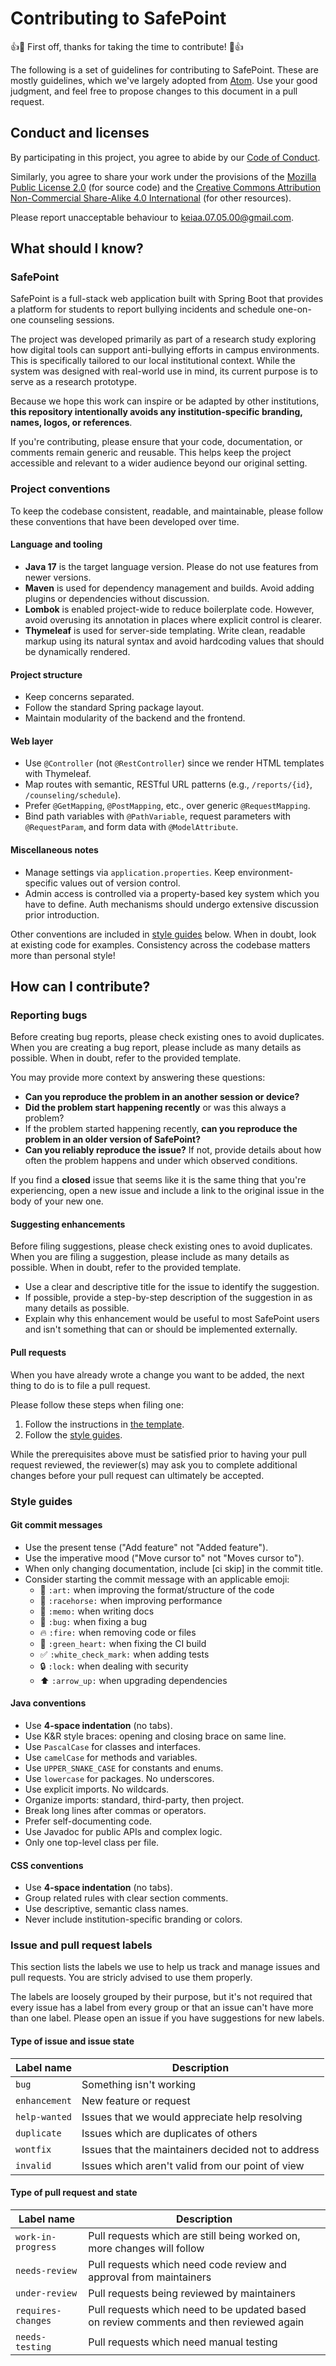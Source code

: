 # Contributing to SafePoint

👍🎉 First off, thanks for taking the time to contribute! 🎉👍

The following is a set of guidelines for contributing to SafePoint. These are mostly guidelines, which we've largely adopted from [Atom](https://github.com/atom/atom/blob/master/CONTRIBUTING.md). Use your good judgment, and feel free to propose changes to this document in a pull request.

## Conduct and licenses

By participating in this project, you agree to abide by our [Code of Conduct](CODE_OF_CONDUCT.md).

Similarly, you agree to share your work under the provisions of the [Mozilla Public License 2.0](LICENSE) (for source code) and the [Creative Commons Attribution Non-Commercial Share-Alike 4.0 International](https://creativecommons.org/licenses/by-nc-sa/4.0/) (for other resources).

Please report unacceptable behaviour to [keiaa.07.05.00@gmail.com](mailto:keiaa.07.05.00@gmail.com).

## What should I know?

### SafePoint

SafePoint is a full-stack web application built with Spring Boot that provides a platform for students to report bullying incidents and schedule one-on-one counseling sessions.

The project was developed primarily as part of a research study exploring how digital tools can support anti-bullying efforts in campus environments. This is specifically tailored to our local institutional context. While the system was designed with real-world use in mind, its current purpose is to serve as a research prototype.

Because we hope this work can inspire or be adapted by other institutions, **this repository intentionally avoids any institution-specific branding, names, logos, or references**. 

If you're contributing, please ensure that your code, documentation, or comments remain generic and reusable. This helps keep the project accessible and relevant to a wider audience beyond our original setting.

### Project conventions

To keep the codebase consistent, readable, and maintainable, please follow these conventions that have been developed over time.

#### Language and tooling

- **Java 17** is the target language version. Please do not use features from newer versions.
- **Maven** is used for dependency management and builds. Avoid adding plugins or dependencies without discussion.
- **Lombok** is enabled project-wide to reduce boilerplate code. However, avoid overusing its annotation in places where explicit control is clearer.
- **Thymeleaf** is used for server-side templating. Write clean, readable markup using its natural syntax and avoid hardcoding values that should be dynamically rendered.

#### Project structure

- Keep concerns separated.
- Follow the standard Spring package layout.
- Maintain modularity of the backend and the frontend.

#### Web layer

- Use `@Controller` (not `@RestController`) since we render HTML templates with Thymeleaf.
- Map routes with semantic, RESTful URL patterns (e.g., `/reports/{id}`, `/counseling/schedule`).
- Prefer `@GetMapping`, `@PostMapping`, etc., over generic `@RequestMapping`.
- Bind path variables with `@PathVariable`, request parameters with `@RequestParam`, and form data with `@ModelAttribute`.

#### Miscellaneous notes

- Manage settings via `application.properties`. Keep environment-specific values out of version control.
- Admin access is controlled via a property-based key system which you have to define. Auth mechanisms should undergo extensive discussion prior introduction.

Other conventions are included in [style guides](#style-guides) below. When in doubt, look at existing code for examples. Consistency across the codebase matters more than personal style!

## How can I contribute?

### Reporting bugs

Before creating bug reports, please check existing ones to avoid duplicates. When you are creating a bug report, please include as many details as possible. When in doubt, refer to the provided template.

You may provide more context by answering these questions:

- **Can you reproduce the problem in an another session or device?**
- **Did the problem start happening recently** or was this always a problem?
- If the problem started happening recently, **can you reproduce the problem in an older version of SafePoint?**
- **Can you reliably reproduce the issue?** If not, provide details about how often the problem happens and under which observed conditions.

If you find a **closed** issue that seems like it is the same thing that you're experiencing, open a new issue and include a link to the original issue in the body of your new one.

#### Suggesting enhancements

Before filing suggestions, please check existing ones to avoid duplicates. When you are filing a suggestion, please include as many details as possible. When in doubt, refer to the provided template.

- Use a clear and descriptive title for the issue to identify the suggestion.
- If possible, provide a step-by-step description of the suggestion in as many details as possible.
- Explain why this enhancement would be useful to most SafePoint users and isn't something that can or should be implemented externally.

#### Pull requests

When you have already wrote a change you want to be added, the next thing to do is to file a pull request.

Please follow these steps when filing one:

1. Follow the instructions in [the template](.github/PULL_REQUEST_TEMPLATE).
2. Follow the [style guides](#style-guides).

While the prerequisites above must be satisfied prior to having your pull request reviewed, the reviewer(s) may ask you to complete additional changes before your pull request can ultimately be accepted.

### Style guides

#### Git commit messages

- Use the present tense ("Add feature" not "Added feature").
- Use the imperative mood ("Move cursor to" not "Moves cursor to").
- When only changing documentation, include [ci skip] in the commit title.
- Consider starting the commit message with an applicable emoji:
    - 🎨 `:art:` when improving the format/structure of the code
    - 🐎 `:racehorse:` when improving performance
    - 📝 `:memo:` when writing docs
    - 🐛 `:bug:` when fixing a bug
    - 🔥 `:fire:` when removing code or files
    - 💚 `:green_heart:` when fixing the CI build
    - ✅ `:white_check_mark:` when adding tests
    - 🔒 `:lock:` when dealing with security
    - ⬆️ `:arrow_up:` when upgrading dependencies

#### Java conventions

- Use **4-space indentation** (no tabs).
- Use K&R style braces: opening and closing brace on same line.
- Use `PascalCase` for classes and interfaces.
- Use `camelCase` for methods and variables.
- Use `UPPER_SNAKE_CASE` for constants and enums.
- Use `lowercase` for packages. No underscores.
- Use explicit imports. No wildcards.
- Organize imports: standard, third-party, then project.
- Break long lines after commas or operators.
- Prefer self-documenting code.
- Use Javadoc for public APIs and complex logic.
- Only one top-level class per file.

#### CSS conventions

- Use **4-space indentation** (no tabs).
- Group related rules with clear section comments.
- Use descriptive, semantic class names.
- Never include institution-specific branding or colors.

### Issue and pull request labels

This section lists the labels we use to help us track and manage issues and pull requests. You are stricly advised to use them properly.

The labels are loosely grouped by their purpose, but it's not required that every issue has a label from every group or that an issue can't have more than one label. Please open an issue if you have suggestions for new labels.

#### Type of issue and issue state

| Label name    	| Description                                        	|
|---------------	|----------------------------------------------------	|
| `bug`         	| Something isn't working                            	|
| `enhancement` 	| New feature or request                             	|
| `help-wanted` 	| Issues that we would appreciate help resolving     	|
| `duplicate`   	| Issues which are duplicates of others              	|
| `wontfix`     	| Issues that the maintainers decided not to address 	|
| `invalid`     	| Issues which aren't valid from our point of view   	|

#### Type of pull request and state

| Label name         	| Description                                                                              	|
|--------------------	|------------------------------------------------------------------------------------------	|
| `work-in-progress` 	| Pull requests which are still being worked on, more changes will follow                 	|
| `needs-review`     	| Pull requests which need code review and approval from maintainers                      	|
| `under-review`     	| Pull requests being reviewed by maintainers                                             	|
| `requires-changes` 	| Pull requests which need to be updated based on review comments and then reviewed again 	|
| `needs-testing`    	| Pull requests which need manual testing                                                 	|